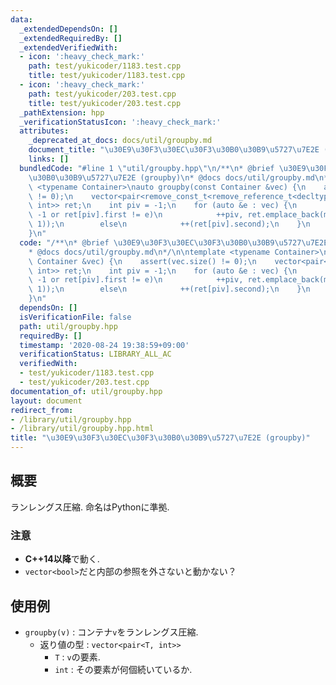 ```yaml
---
data:
  _extendedDependsOn: []
  _extendedRequiredBy: []
  _extendedVerifiedWith:
  - icon: ':heavy_check_mark:'
    path: test/yukicoder/1183.test.cpp
    title: test/yukicoder/1183.test.cpp
  - icon: ':heavy_check_mark:'
    path: test/yukicoder/203.test.cpp
    title: test/yukicoder/203.test.cpp
  _pathExtension: hpp
  _verificationStatusIcon: ':heavy_check_mark:'
  attributes:
    _deprecated_at_docs: docs/util/groupby.md
    document_title: "\u30E9\u30F3\u30EC\u30F3\u30B0\u30B9\u5727\u7E2E (groupby)"
    links: []
  bundledCode: "#line 1 \"util/groupby.hpp\"\n/**\n* @brief \u30E9\u30F3\u30EC\u30F3\
    \u30B0\u30B9\u5727\u7E2E (groupby)\n* @docs docs/util/groupby.md\n*/\n\ntemplate\
    \ <typename Container>\nauto groupby(const Container &vec) {\n    assert(vec.size()\
    \ != 0);\n    vector<pair<remove_const_t<remove_reference_t<decltype(vec.front())>>,\
    \ int>> ret;\n    int piv = -1;\n    for (auto &e : vec) {\n        if (piv ==\
    \ -1 or ret[piv].first != e)\n            ++piv, ret.emplace_back(make_pair(e,\
    \ 1));\n        else\n            ++(ret[piv].second);\n    }\n    return ret;\n\
    }\n"
  code: "/**\n* @brief \u30E9\u30F3\u30EC\u30F3\u30B0\u30B9\u5727\u7E2E (groupby)\n\
    * @docs docs/util/groupby.md\n*/\n\ntemplate <typename Container>\nauto groupby(const\
    \ Container &vec) {\n    assert(vec.size() != 0);\n    vector<pair<remove_const_t<remove_reference_t<decltype(vec.front())>>,\
    \ int>> ret;\n    int piv = -1;\n    for (auto &e : vec) {\n        if (piv ==\
    \ -1 or ret[piv].first != e)\n            ++piv, ret.emplace_back(make_pair(e,\
    \ 1));\n        else\n            ++(ret[piv].second);\n    }\n    return ret;\n\
    }\n"
  dependsOn: []
  isVerificationFile: false
  path: util/groupby.hpp
  requiredBy: []
  timestamp: '2020-08-24 19:38:59+09:00'
  verificationStatus: LIBRARY_ALL_AC
  verifiedWith:
  - test/yukicoder/1183.test.cpp
  - test/yukicoder/203.test.cpp
documentation_of: util/groupby.hpp
layout: document
redirect_from:
- /library/util/groupby.hpp
- /library/util/groupby.hpp.html
title: "\u30E9\u30F3\u30EC\u30F3\u30B0\u30B9\u5727\u7E2E (groupby)"
---
```

## 概要

ランレングス圧縮. 命名はPythonに準拠.

### 注意

* **C++14以降**で動く.
* `vector<bool>`だと内部の参照を外さないと動かない？

## 使用例

* `groupby(v)` : コンテナ`v`をランレングス圧縮.
  * 返り値の型 : `vector<pair<T, int>>`
    * `T` : `v`の要素.
    * `int` : その要素が何個続いているか.

